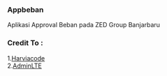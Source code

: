 ### Appbeban
Aplikasi Approval Beban pada ZED Group Banjarbaru

### Credit To : 
1.[Harviacode ](http://harviacode.com/) <br>
2.[AdminLTE](https://adminlte.io/)<br>
